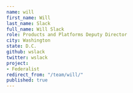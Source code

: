 ```yaml
---
name: will
first_name: Will
last_name: Slack
full_name: Will Slack
role: Products and Platforms Deputy Director
city: Washington
state: D.C.
github: wslack
twitter: wslack
project:
- Federalist
redirect_from: "/team/will/"
published: true
---
```


